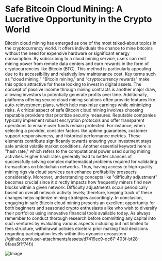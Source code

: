 # Safe Bitcoin Cloud Mining: A Lucrative Opportunity in the Crypto World
Bitcoin cloud mining has emerged as one of the most talked-about topics in the cryptocurrency world. It offers individuals the chance to mine bitcoins without the need for expensive hardware or significant energy consumption. By subscribing to a cloud mining service, users can rent mining power from remote data centers and earn rewards in the form of cryptocurrencies like Bitcoin (BTC). This method is particularly appealing due to its accessibility and relatively low maintenance cost.
Key terms such as "cloud mining," "Bitcoin mining," and "cryptocurrency rewards" make this option attractive for those looking to invest in digital assets. The concept of passive income through mining contracts is another major draw, allowing investors to potentially generate profits over time. Additionally, platforms offering secure cloud mining solutions often provide features like auto-reinvestment plans, which help maximize earnings while minimizing risks.
A critical aspect of safe Bitcoin cloud mining involves choosing reputable providers that prioritize security measures. Reputable companies typically implement robust encryption protocols and offer transparent operations to ensure user funds remain protected. For instance, when selecting a provider, consider factors like uptime guarantees, customer support responsiveness, and historical performance metrics. These elements contribute significantly towards ensuring your investment stays safe amidst volatile market conditions.
Another essential keyword here is "hash rate," which refers to the computational power used during mining activities. Higher hash rates generally lead to better chances of successfully solving complex mathematical problems required for validating transactions on blockchain networks. Thus, having access to high-quality mining rigs via cloud services can enhance profitability prospects considerably.
Moreover, understanding concepts like "difficulty adjustment" becomes crucial since it directly impacts how frequently miners find new blocks within a given network. Difficulty adjustments occur periodically based on overall network activity levels; therefore, keeping track of these changes helps optimize mining strategies accordingly.
In conclusion, engaging in safe Bitcoin cloud mining presents an excellent opportunity for both beginners and seasoned crypto enthusiasts alike who wish to diversify their portfolios using innovative financial tools available today. As always remember to conduct thorough research before committing any capital into such ventures by evaluating various aspects including but not limited to fees structure, withdrawal policies etcetera prior making final decisions regarding participation levels within this dynamic ecosystem
 //github.com/user-attachments/assets/d7419ec9-dc67-403f-bf28-8faea5f1f74f))

![Image](https://github.com/user-attachments/assets/d7419ec9-dc67-403f-bf28-8faea5f1f74f)
